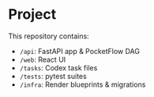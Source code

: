 # Project

This repository contains:

- `/api`: FastAPI app & PocketFlow DAG
- `/web`: React UI
- `/tasks`: Codex task files
- `/tests`: pytest suites
- `/infra`: Render blueprints & migrations
